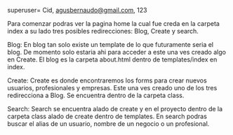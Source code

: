 superuser= Cid, agusbernaudo@gmail.com, 123

Para comenzar podras ver la pagina home la cual fue creda en la carpeta index a su lado tres posibles redirecciones: Blog, Create y search.

Blog: En blog tan solo existe un template de lo que futuramente seria el blog. De momento solo estaria ahi para acceder a este una ves creado algo en Create. El blog es la carpeta about.html dentro de templates/index en index. 

Create: Create es donde encontraremos los forms para crear nuevos usuarios, profesionales y empresas. Este una ves creado uno de los tres redirecciona a Blog. Se encuentra dentro de la carpeta class. 

Search: Search se encuentra alado de create y en el proyecto dentro de la carpeta class alado de create dentro de templates. En search podras buscar el alias de un usuario, nombre de un negocio o un profesional. 